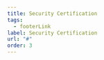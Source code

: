```yaml
---
title: Security Certification
tags:
  - footerLink
label: Security Certification
url: "#"
order: 3
---
```

